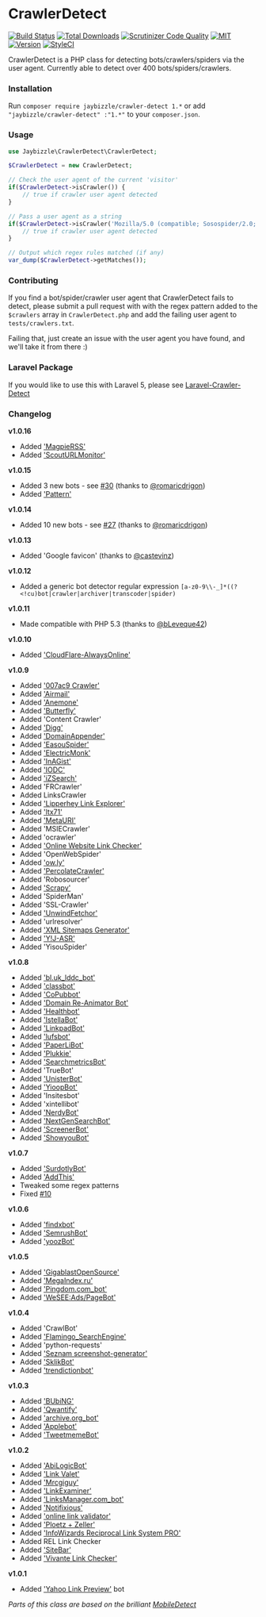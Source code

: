 CrawlerDetect
=======
[![Build Status](https://img.shields.io/travis/JayBizzle/Crawler-Detect/master.svg?style=flat-square)](https://travis-ci.org/JayBizzle/Crawler-Detect) [![Total Downloads](https://img.shields.io/packagist/dt/JayBizzle/Crawler-Detect.svg?style=flat-square)](https://packagist.org/packages/jaybizzle/crawler-detect)
[![Scrutinizer Code Quality](https://img.shields.io/scrutinizer/g/JayBizzle/Crawler-Detect.svg?style=flat-square)](https://scrutinizer-ci.com/g/JayBizzle/Crawler-Detect/?branch=master) [![MIT](https://img.shields.io/badge/license-MIT-ff69b4.svg?style=flat-square)](https://github.com/JayBizzle/Crawler-Detect) [![Version](https://img.shields.io/packagist/v/jaybizzle/Crawler-Detect.svg?style=flat-square)](https://packagist.org/packages/jaybizzle/crawler-detect) [![StyleCI](https://styleci.io/repos/32755917/shield)](https://styleci.io/repos/32755917)

CrawlerDetect is a PHP class for detecting bots/crawlers/spiders via the user agent. Currently able to detect over 400 bots/spiders/crawlers.

### Installation
Run `composer require jaybizzle/crawler-detect 1.*` or add `"jaybizzle/crawler-detect" :"1.*"` to your `composer.json`.

### Usage
```PHP
use Jaybizzle\CrawlerDetect\CrawlerDetect;

$CrawlerDetect = new CrawlerDetect;

// Check the user agent of the current 'visitor'
if($CrawlerDetect->isCrawler()) {
	// true if crawler user agent detected
}

// Pass a user agent as a string
if($CrawlerDetect->isCrawler('Mozilla/5.0 (compatible; Sosospider/2.0; +http://help.soso.com/webspider.htm)')) {
	// true if crawler user agent detected
}

// Output which regex rules matched (if any)
var_dump($CrawlerDetect->getMatches());
```

### Contributing
If you find a bot/spider/crawler user agent that CrawlerDetect fails to detect, please submit a pull request with with the regex pattern added to the `$crawlers` array in `CrawlerDetect.php` and add the failing user agent to `tests/crawlers.txt`.

Failing that, just create an issue with the user agent you have found, and we'll take it from there :)

### Laravel Package
If you would like to use this with Laravel 5, please see [Laravel-Crawler-Detect](https://github.com/JayBizzle/Laravel-Crawler-Detect)

### Changelog
**v1.0.16**
 - Added ['MagpieRSS'](http://magpierss.sourceforge.net/)
 - Added ['ScoutURLMonitor'](https://scoutapp.com/plugin_urls/2-url-monitoring)

**v1.0.15**
 - Added 3 new bots - see [#30](https://github.com/JayBizzle/Crawler-Detect/pull/30) (thanks to [@romaricdrigon](https://github.com/romaricdrigon))
 - Added ['Pattern'](http://www.clips.ua.ac.be/pattern)

**v1.0.14**
 - Added 10 new bots - see [#27](https://github.com/JayBizzle/Crawler-Detect/pull/27) (thanks to [@romaricdrigon](https://github.com/romaricdrigon))

**v1.0.13**
 - Added 'Google favicon' (thanks to [@castevinz](https://github.com/castevinz))

**v1.0.12**
 - Added a generic bot detector regular expression `[a-z0-9\\-_]*((?<!cu)bot|crawler|archiver|transcoder|spider)`

**v1.0.11**
 - Made compatible with PHP 5.3 (thanks to [@bLeveque42](https://github.com/bLeveque42))

**v1.0.10**
 - Added ['CloudFlare-AlwaysOnline'](https://www.cloudflare.com/always-online)

**v1.0.9**
 - Added ['007ac9 Crawler'](http://crawler.007ac9.net/)
 - Added ['Airmail'](http://airmailapp.com/)
 - Added ['Anemone'](http://anemone.rubyforge.org/information-and-examples.html)
 - Added ['Butterfly'](http://labs.topsy.com/butterfly/)
 - Added 'Content Crawler'
 - Added ['Digg'](http://digg.com)
 - Added ['DomainAppender'](http://www.profound.net/domainappender)
 - Added ['EasouSpider'](http://www.easou.com/search/spider.html)
 - Added ['ElectricMonk'](https://www.duedil.com/our-crawler/)
 - Added ['InAGist'](http://inagist.com)
 - Added ['IODC'](http://iodc.co.uk)
 - Added ['iZSearch'](http://izsearch.com/)
 - Added 'FRCrawler'
 - Added LinksCrawler
 - Added ['Lipperhey Link Explorer'](http://links.lipperhey.com/)
 - Added ['ltx71'](http://ltx71.com/)
 - Added ['MetaURI'](http://ltx71.com/)
 - Added 'MSIECrawler'
 - Added 'ocrawler'
 - Added ['Online Website Link Checker'](http://website-link-checker.online-domain-tools.com)
 - Added 'OpenWebSpider'
 - Added ['ow.ly'](http://ow.ly)
 - Added ['PercolateCrawler'](https://percolate.com/)
 - Added 'Robosourcer'
 - Added ['Scrapy'](http://scrapy.org)
 - Added 'SpiderMan'
 - Added 'SSL-Crawler'
 - Added ['UnwindFetchor'](http://www.gnip.com/)
 - Added 'urlresolver'
 - Added ['XML Sitemaps Generator'](https://www.xml-sitemaps.com)
 - Added ['Y!J-ASR'](http://www.yahoo-help.jp/app/answers/detail/p/595/a_id/42716/)
 - Added 'YisouSpider'

**v1.0.8**
 - Added ['bl.uk_lddc_bot'](http://www.bl.uk/aboutus/legaldeposit/websites/websites/faqswebmaster/)
 - Added ['classbot'](http://allclasses.com)
 - Added ['CoPubbot'](http://www.copub.com/bot.php)
 - Added ['Domain Re-Animator Bot'](http://domainreanimator.com)
 - Added ['Healthbot'](http://HealthHaven.com)
 - Added ['IstellaBot'](http://www.tiscali.it/)
 - Added ['LinkpadBot'](http://www.linkpad.ru)
 - Added ['lufsbot'](http://www.lufs.org/bot.html)
 - Added ['PaperLiBot'](http://support.paper.li/entries/20023257-what-is-paper-li)
 - Added ['Plukkie'](http://www.botje.com/plukkie.htm)
 - Added ['SearchmetricsBot'](http://www.searchmetrics.com/en/searchmetrics-bot/)
 - Added 'TrueBot'
 - Added ['UnisterBot'](http://www.unister.de/)
 - Added ['YioopBot'](http://173.13.143.74/bot.php)
 - Added 'Insitesbot'
 - Added 'xintellibot'
 - Added ['NerdyBot'](http://nerdybot.com/)
 - Added ['NextGenSearchBot'](http://www.zoominfo.com/About/misc/NextGenSearchBot.aspx)
 - Added ['ScreenerBot'](http://www.ScreenerBot.com)
 - Added ['ShowyouBot'](http://showyou.com/crawler)

**v1.0.7**
 - Added ['SurdotlyBot'](http://sur.ly/bot.html)
 - Added ['AddThis'](https://www.addthis.com)
 - Tweaked some regex patterns
 - Fixed [#10](https://github.com/JayBizzle/Crawler-Detect/issues/10)

**v1.0.6**
 - Added ['findxbot'](http://www.findxbot.com)
 - Added ['SemrushBot'](http://www.semrush.com/bot.html)
 - Added ['yoozBot'](http://yooz.ir)

**v1.0.5**
 - Added ['GigablastOpenSource'](https://github.com/gigablast/open-source-search-engine)
 - Added ['MegaIndex.ru'](http://megaindex.com/crawler)
 - Added ['Pingdom.com_bot'](http://www.pingdom.com/)
 - Added ['WeSEE:Ads/PageBot'](http://www.wesee.com/bot/)

**v1.0.4**
 - Added 'CrawlBot'
 - Added ['Flamingo_SearchEngine'](http://www.flamingosearch.com/bot)
 - Added 'python-requests'
 - Added ['Seznam screenshot-generator'](http://fulltext.sblog.cz/screenshot/)
 - Added ['SklikBot'](http://napoveda.sklik.cz/)
 - Added ['trendictionbot'](http://www.trendiction.de/bot)

**v1.0.3**
 - Added ['BUbiNG'](http://law.di.unimi.it/BUbiNG.html)
 - Added ['Qwantify'](https://www.qwant.com/)
 - Added ['archive.org_bot'](http://www.archive.org/details/archive.org_bot)
 - Added ['Applebot'](http://www.apple.com/go/applebot)
 - Added ['TweetmemeBot'](http://datasift.com/bot.html)

**v1.0.2**
 - Added ['AbiLogicBot'](http://www.abilogic.com/bot.html)
 - Added ['Link Valet'](http://www.htmlhelp.com/tools/valet/)
 - Added ['Mrcgiguy'](http://www.w3dir.com/cgi-bin)
 - Added ['LinkExaminer'](http://www.analogx.com/contents/download/network/lnkexam/Freeware.htm)
 - Added ['LinksManager.com_bot'](http://www.linksmanager.com/)
 - Added ['Notifixious'](http://notifixio.us)
 - Added ['online link validator'](http://www.dead-links.com/)
 - Added ['Ploetz + Zeller'](http://www.ploetz-zeller.de)
 - Added ['InfoWizards Reciprocal Link System PRO'](http://www.infowizards.com)
 - Added REL Link Checker
 - Added ['SiteBar'](http://sitebar.org/)
 - Added ['Vivante Link Checker'](http://www.vivante.com)

**v1.0.1**
 - Added ['Yahoo Link Preview'](https://help.yahoo.com/kb/mail/yahoo-link-preview-SLN23615.html) bot

_Parts of this class are based on the brilliant [MobileDetect](https://github.com/serbanghita/Mobile-Detect)_
